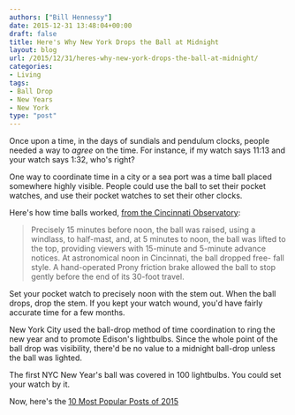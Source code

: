 ```yaml
---
authors: ["Bill Hennessy"]
date: 2015-12-31 13:48:04+00:00
draft: false
title: Here's Why New York Drops the Ball at Midnight
layout: blog
url: /2015/12/31/heres-why-new-york-drops-the-ball-at-midnight/
categories:
- Living
tags:
- Ball Drop
- New Years
- New York
type: "post"
---
```


Once upon a time, in the days of sundials and pendulum clocks, people needed a way to _agree_ on the time. For instance, if my watch says 11:13 and your watch says 1:32, who's right?

One way to coordinate time in a city or a sea port was a time ball placed somewhere highly visible. People could use the ball to set their pocket watches, and use their pocket watches to set their other clocks.

Here's how time balls worked, [from the Cincinnati Observatory](https://www.cincinnatiobservatory.org/media/documents/How_Time_Balls_Worked.pdf):












> Precisely 15 minutes before noon, the ball was raised, using a windlass, to half-mast, and, at 5 minutes to noon, the ball was lifted to the top, providing viewers with 15-minute and 5-minute advance notices. At astronomical noon in Cincinnati, the ball dropped free- fall style. A hand-operated Prony friction brake allowed the ball to stop gently before the end of its 30-foot travel.


Set your pocket watch to precisely noon with the stem out. When the ball drops, drop the stem. If you kept your watch wound, you'd have fairly accurate time for a few months.

New York City used the ball-drop method of time coordination to ring the new year and to promote Edison's lightbulbs. Since the whole point of the ball drop was visibility, there'd be no value to a midnight ball-drop unless the ball was lighted.

The first NYC New Year's ball was covered in 100 lightbulbs. You could set your watch by it.

Now, here's the [10 Most Popular Posts of 2015](https://hennessysview.com/2015/12/23/top-10-posts-2015/)










